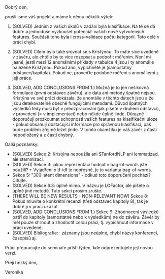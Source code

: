 Dobrý den,

prošli jsme váš projekt a máme k němu několik výtek:

1. (SOLVED) Jedním z vašich úkolů v zadání byla klasifikace. Na té se dá dobře a jednoduše vyzkoušet potenciál vašich nově vytvořených features. Součástí toho byla i cross-validace počtu kategorií. Toto celé v práci chybí.

2. (SOLVED) Cílem bylo také srovnat se s Kristýnou. To máte sice uvedené v závěru, ale chtělo by to více rozepsat a podpořit měřením. Není mi jasné, jestli mezi 12 anomálními příklady v tabulce 4 jsou i ty anomálie nalezené Kristýnou. Pokud ano, vypíchněte je (samostatný odstavec/kapitola). Pokud ne, proveďte podobné měření s anomáliemi z její práce.

3. (SOLVED, ADD CONCLUSIONS FROM 1.) Možná je to jen nešikovná formulace (první odstavec závěru), ale data ani metody špatné nejsou. Kristýna ve své práci dokázala, že anomálie v těchto datech jsou a že jsou detekovatelné obecně fungujícími metodami. Důvod špatných výsledků tedy musí být v předzpracování (jak píšete v druhém odstavci), v provedení (= v implementaci) nebo někde úplně jinde. Důrazně doporučuji prozkoumat schopnosti vašich features na klasifikační úloze - pokud obsahují dostačující informace pro správnou klasifikaci, pak bude problém zřejmě ležet jinde. V tomto okamžiku je váš závěr z části nepodložený a z části chybný.

Další poznámky:
- (SOLVED) Sekce 2: Kristýna nepoužila ani STanfordNLP ani lemmatizaci, ale stemmizaci.
- (SOLVED) Sekce 3: jakou reprezentaci hodnot v bag-of-words jste použili? + Vyjádření o tf-idf je nepřesné, je to varianta bag-of-words.
- Sekce 5: "300 latent dimensions" - odkud toto doporučení pochází? Citujte. 
- (SOLVED) Sekce 6.3: úplně mimo. V názvu je LOFactor, ale píšete o úplně jiné metodě. Tuto sekci prosím zrušte.
- (THERE WILL BE NEW RESULTS - NON-RELEVANT NOW) Sekce 8: Pokud mluvíte o konkrétní recenzi (třetí odstavec kapitoly 8), tak je dobré ji v práci ukázat.
- (SOLVED, ADD CONCLUSIONS FROM 1.) Sekce 9: Zhodnocení výsledků patří do kapitoly (samostatné nebo k výsledkům) ne do závěru. Závěr by měl pouze shrnout a zhodnotit celou práci, tj. vypíchnout informace v práci uvedené.
- (SOLVED) Bibliografie: : záznamy jsou neúplné, chybí názvy konferencí, časopisů aj.

Práci přepracujte do semináře příští týden, kde odprezentujete její novou verzi.

Přeji hezký den,

Veronika
